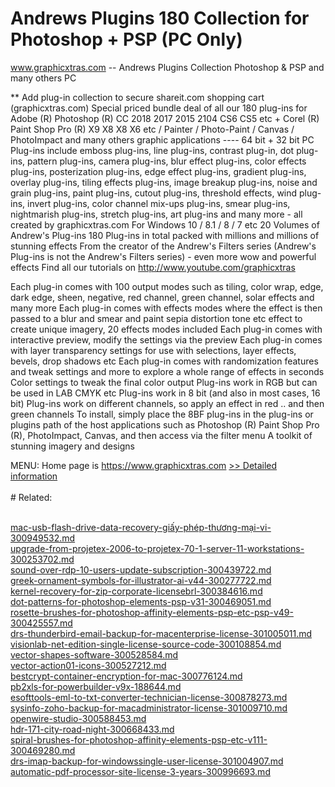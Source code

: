 # Andrews Plugins 180 Collection for Photoshop + PSP (PC Only)
www.graphicxtras.com -- Andrews Plugins Collection Photoshop & PSP and many others PC

** Add plug-in collection to secure shareit.com shopping cart (graphicxtras.com)
Special priced bundle deal of all our 180 plug-ins for Adobe (R) Photoshop (R) CC 2018 2017 2015 2104 CS6 CS5 etc + Corel (R) Paint Shop Pro (R) X9 X8 X8 X6 etc / Painter / Photo-Paint / Canvas / PhotoImpact and many others graphic applications ---- 64 bit + 32 bit PC
Plug-ins include emboss plug-ins, line plug-ins, contrast plug-in, dot plug-ins, pattern plug-ins, camera plug-ins, blur effect plug-ins, color effects plug-ins, posterization plug-ins, edge effect plug-ins, gradient plug-ins, overlay plug-ins, tiling effects plug-ins, image breakup plug-ins, noise and grain plug-ins, paint plug-ins, cutout plug-ins, threshold effects, wind plug-ins, invert plug-ins, color channel mix-ups plug-ins, smear plug-ins, nightmarish plug-ins, stretch plug-ins, art plug-ins and many more - all created by graphicxtras.com
For Windows 10 / 8.1 / 8 / 7 etc
20 Volumes of Andrew's Plug-ins
180 Plug-ins in total packed with millions and millions of stunning effects
From the creator of the Andrew's Filters series (Andrew's Plug-ins is not the Andrew's Filters series) - even more wow and powerful effects
Find all our tutorials on http://www.youtube.com/graphicxtras


Each plug-in comes with 100 output modes such as tiling, color wrap, edge, dark edge, sheen, negative, red channel, green channel, solar effects and many more
Each plug-in comes with effects modes where the effect is then passed to a blur and smear and paint sepia distortion tone etc effect to create unique imagery, 20 effects modes included
Each plug-in comes with interactive preview, modify the settings via the preview
Each plug-in comes with layer transparency settings for use with selections, layer effects, bevels, drop shadows etc
Each plug-in comes with randomization features and tweak settings and more to explore a whole range of effects in seconds
Color settings to tweak the final color output
Plug-ins work in RGB but can be used in LAB CMYK etc
Plug-ins work in 8 bit (and also in most cases, 16 bit)
Plug-ins work on different channels, so apply an effect in red .. and then green channels
To install, simply place the 8BF plug-ins in the plug-ins or plugins path of the host applications such as Photoshop (R) Paint Shop Pro (R), PhotoImpact, Canvas, and then access via the filter menu
A toolkit of stunning imagery and designs


MENU:
Home page is https://www.graphicxtras.com
[>> Detailed information](https://secure.shareit.com/shareit/product.html?productid=180867&affiliateid=200057808)<br/><br/># Related:

<br />[mac-usb-flash-drive-data-recovery-giấy-phép-thương-mại-vi-300949532.md](https://github.com/downloadplanet/downloadplanet/blob/main/mac-usb-flash-drive-data-recovery-giấy-phép-thương-mại-vi-300949532.md)<br />[upgrade-from-projetex-2006-to-projetex-70-1-server-11-workstations-300253702.md](https://github.com/downloadplanet/downloadplanet/blob/main/upgrade-from-projetex-2006-to-projetex-70-1-server-11-workstations-300253702.md)<br />[sound-over-rdp-10-users-update-subscription-300439722.md](https://github.com/downloadplanet/downloadplanet/blob/main/sound-over-rdp-10-users-update-subscription-300439722.md)<br />[greek-ornament-symbols-for-illustrator-ai-v44-300277722.md](https://github.com/downloadplanet/downloadplanet/blob/main/greek-ornament-symbols-for-illustrator-ai-v44-300277722.md)<br />[kernel-recovery-for-zip-corporate-licensebrl-300384616.md](https://github.com/downloadplanet/downloadplanet/blob/main/kernel-recovery-for-zip-corporate-licensebrl-300384616.md)<br />[dot-patterns-for-photoshop-elements-psp-v31-300469051.md](https://github.com/downloadplanet/downloadplanet/blob/main/dot-patterns-for-photoshop-elements-psp-v31-300469051.md)<br />[rosette-brushes-for-photoshop-affinity-elements-psp-etc-psp-v49-300425557.md](https://github.com/downloadplanet/downloadplanet/blob/main/rosette-brushes-for-photoshop-affinity-elements-psp-etc-psp-v49-300425557.md)<br />[drs-thunderbird-email-backup-for-macenterprise-license-301005011.md](https://github.com/downloadplanet/downloadplanet/blob/main/drs-thunderbird-email-backup-for-macenterprise-license-301005011.md)<br />[visionlab-net-edition-single-license-source-code-300108854.md](https://github.com/downloadplanet/downloadplanet/blob/main/visionlab-net-edition-single-license-source-code-300108854.md)<br />[vector-shapes-software-300528584.md](https://github.com/downloadplanet/downloadplanet/blob/main/vector-shapes-software-300528584.md)<br />[vector-action01-icons-300527212.md](https://github.com/downloadplanet/downloadplanet/blob/main/vector-action01-icons-300527212.md)<br />[bestcrypt-container-encryption-for-mac-300776124.md](https://github.com/downloadplanet/downloadplanet/blob/main/bestcrypt-container-encryption-for-mac-300776124.md)<br />[pb2xls-for-powerbuilder-v9x-188644.md](https://github.com/downloadplanet/downloadplanet/blob/main/pb2xls-for-powerbuilder-v9x-188644.md)<br />[esofttools-eml-to-txt-converter-technician-license-300878273.md](https://github.com/downloadplanet/downloadplanet/blob/main/esofttools-eml-to-txt-converter-technician-license-300878273.md)<br />[sysinfo-zoho-backup-for-macadministrator-license-301009710.md](https://github.com/downloadplanet/downloadplanet/blob/main/sysinfo-zoho-backup-for-macadministrator-license-301009710.md)<br />[openwire-studio-300588453.md](https://github.com/downloadplanet/downloadplanet/blob/main/openwire-studio-300588453.md)<br />[hdr-171-city-road-night-300668433.md](https://github.com/downloadplanet/downloadplanet/blob/main/hdr-171-city-road-night-300668433.md)<br />[spiral-brushes-for-photoshop-affinity-elements-psp-etc-v111-300469280.md](https://github.com/downloadplanet/downloadplanet/blob/main/spiral-brushes-for-photoshop-affinity-elements-psp-etc-v111-300469280.md)<br />[drs-imap-backup-for-windowssingle-user-license-301004907.md](https://github.com/downloadplanet/downloadplanet/blob/main/drs-imap-backup-for-windowssingle-user-license-301004907.md)<br />[automatic-pdf-processor-site-license-3-years-300996693.md](https://github.com/downloadplanet/downloadplanet/blob/main/automatic-pdf-processor-site-license-3-years-300996693.md)